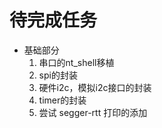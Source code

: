 # 待完成任务
* 基础部分
    1. 串口的nt_shell移植
    2. spi的封装
    3. 硬件i2c，模拟i2c接口的封装
    4. timer的封装
    5. 尝试 segger-rtt 打印的添加

## 


## 